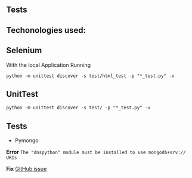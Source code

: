 Tests
---

## Techonologies used:

## Selenium 
With the local Application Running

    python -m unittest discover -s test/html_test -p "*_test.py" -v

## UnitTest

    python -m unittest discover -s test/ -p "*_test.py" -v


## Tests
    
- Pymongo 

**Error** `The "dnspython" module must be installed to use mongodb+srv:// URIs`

**Fix** [GitHub issue](https://github.com/getredash/redash/issues/2603)